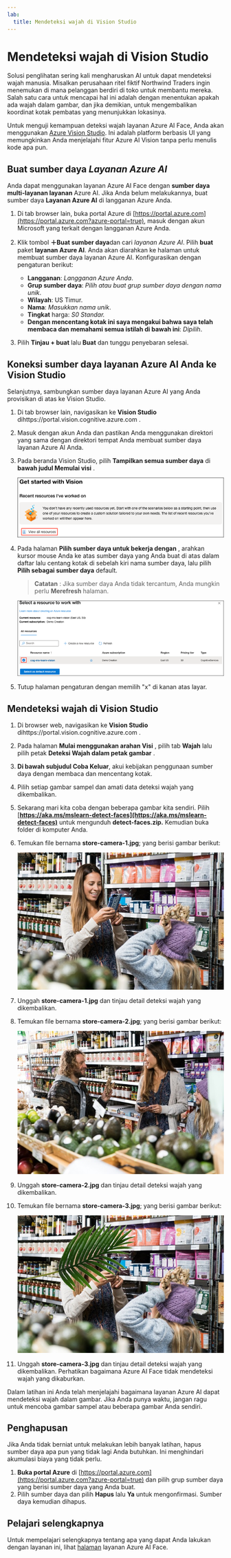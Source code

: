 ```yaml
---
lab:
  title: Mendeteksi wajah di Vision Studio
---
```


# Mendeteksi wajah di Vision Studio

Solusi penglihatan sering kali mengharuskan AI untuk dapat mendeteksi wajah manusia. Misalkan perusahaan ritel fiktif Northwind Traders ingin menemukan di mana pelanggan berdiri di toko untuk membantu mereka. Salah satu cara untuk mencapai hal ini adalah dengan menentukan apakah ada wajah dalam gambar, dan jika demikian, untuk mengembalikan koordinat kotak pembatas yang menunjukkan lokasinya.

Untuk menguji kemampuan deteksi wajah layanan Azure AI Face, Anda akan menggunakan [Azure Vision Studio](https://portal.vision.cognitive.azure.com/). Ini adalah platform berbasis UI yang memungkinkan Anda menjelajahi fitur Azure AI Vision tanpa perlu menulis kode apa pun.

## Buat sumber daya *Layanan Azure AI*

Anda dapat menggunakan layanan Azure AI Face dengan **sumber daya multi-layanan layanan** Azure AI. Jika Anda belum melakukannya, buat sumber daya **Layanan Azure AI** di langganan Azure Anda.

1. Di tab browser lain, buka portal Azure di [https://portal.azure.com](https://portal.azure.com?azure-portal=true), masuk dengan akun Microsoft yang terkait dengan langganan Azure Anda.

1. Klik tombol **＋Buat sumber daya**dan cari *layanan Azure AI*. Pilih **buat** paket **layanan Azure AI**. Anda akan diarahkan ke halaman untuk membuat sumber daya layanan Azure AI. Konfigurasikan dengan pengaturan berikut:
    - **Langganan**: *Langganan Azure Anda*.
    - **Grup sumber daya**: *Pilih atau buat grup sumber daya dengan nama unik*.
    - **Wilayah**: US Timur.
    - **Nama**: *Masukkan nama unik*.
    - **Tingkat** harga: *S0 Standar.*
    - **Dengan mencentang kotak ini saya mengakui bahwa saya telah membaca dan memahami semua istilah di bawah ini**: *Dipilih*.

1. Pilih **Tinjau + buat** lalu **Buat** dan tunggu penyebaran selesai.

## Koneksi sumber daya layanan Azure AI Anda ke Vision Studio

Selanjutnya, sambungkan sumber daya layanan Azure AI yang Anda provisikan di atas ke Vision Studio.

1. Di tab browser lain, navigasikan ke **Vision Studio** dihttps://portal.vision.cognitive.azure.com[](https://portal.vision.cognitive.azure.com?azure-portal=true) .

1. Masuk dengan akun Anda dan pastikan Anda menggunakan direktori yang sama dengan direktori tempat Anda membuat sumber daya layanan Azure AI Anda.

1. Pada beranda Vision Studio, pilih **Tampilkan semua sumber daya** di **bawah judul Memulai visi** .

    ![Tautan Lihat semua sumber daya disorot di bawah Mulai menggunakan Vision di Vision Studio.](./media/analyze-images-vision/vision-resources.png)

1. Pada halaman **Pilih sumber daya untuk bekerja dengan** , arahkan kursor mouse Anda ke atas sumber daya yang Anda buat di atas dalam daftar lalu centang kotak di sebelah kiri nama sumber daya, lalu pilih **Pilih sebagai sumber daya** default.

    > **Catatan** : Jika sumber daya Anda tidak tercantum, Anda mungkin perlu **Merefresh** halaman.

    ![Dialog Pilih sumber daya untuk dikerjakan ditampilkan dengan sumber daya Cognitive Services cog-ms-learn-vision-SUFFIX yang disorot dan diperiksa. Tombol Pilih sebagai sumber daya default disorot.](./media/analyze-images-vision/default-resource.png)

1. Tutup halaman pengaturan dengan memilih "x" di kanan atas layar.

## Mendeteksi wajah di Vision Studio 

1. Di browser web, navigasikan ke **Vision Studio** dihttps://portal.vision.cognitive.azure.com[](https://portal.vision.cognitive.azure.com?azure-portal=true) .

1. Pada halaman **Mulai menggunakan arahan Visi** , pilih tab **Wajah** lalu pilih petak **Deteksi Wajah dalam petak gambar** .

1. **Di bawah subjudul Coba Keluar**, akui kebijakan penggunaan sumber daya dengan membaca dan mencentang kotak.  

1. Pilih setiap gambar sampel dan amati data deteksi wajah yang dikembalikan.

1. Sekarang mari kita coba dengan beberapa gambar kita sendiri. Pilih [**https://aka.ms/mslearn-detect-faces](https://aka.ms/mslearn-detect-faces)** untuk mengunduh **detect-faces.zip.** Kemudian buka folder di komputer Anda.

1. Temukan file bernama **store-camera-1.jpg**; yang berisi gambar berikut:

    ![Gambar orang di toko.](./media/create-face-solutions/store-camera-1.jpg)

1. Unggah **store-camera-1.jpg** dan tinjau detail deteksi wajah yang dikembalikan.

1. Temukan file bernama **store-camera-2.jpg**; yang berisi gambar berikut:

    ![Gambar lebih banyak orang di toko.](./media/create-face-solutions/store-camera-2.jpg)

1. Unggah **store-camera-2.jpg** dan tinjau detail deteksi wajah yang dikembalikan.

1. Temukan file bernama **store-camera-3.jpg**; yang berisi gambar berikut:

    ![Gambar orang-orang di toko dengan tanaman mengaburkan wajah.](./media/create-face-solutions/store-camera-3.jpg)

1. Unggah **store-camera-3.jpg** dan tinjau detail deteksi wajah yang dikembalikan. Perhatikan bagaimana Azure AI Face tidak mendeteksi wajah yang dikaburkan.

Dalam latihan ini Anda telah menjelajahi bagaimana layanan Azure AI dapat mendeteksi wajah dalam gambar. Jika Anda punya waktu, jangan ragu untuk mencoba gambar sampel atau beberapa gambar Anda sendiri.

## Penghapusan

Jika Anda tidak berniat untuk melakukan lebih banyak latihan, hapus sumber daya apa pun yang tidak lagi Anda butuhkan. Ini menghindari akumulasi biaya yang tidak perlu.

1. **Buka portal Azure** di [https://portal.azure.com](https://portal.azure.com?azure-portal=true) dan pilih grup sumber daya yang berisi sumber daya yang Anda buat.
1. Pilih sumber daya dan pilih **Hapus** lalu **Ya** untuk mengonfirmasi. Sumber daya kemudian dihapus.

## Pelajari selengkapnya

Untuk mempelajari selengkapnya tentang apa yang dapat Anda lakukan dengan layanan ini, lihat [halaman](https://learn.microsoft.com/azure/ai-services/computer-vision/overview-identity) layanan Azure AI Face.
